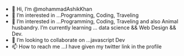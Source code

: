- 👋 Hi, I’m @mohammadAshikKhan
- 👀 I’m interested in ...Programming, Coding, Traveling
- 🌱 I’m interested in ...Programming, Coding, Traveling and also Animal husbandry.
   I’m currently learning ... data science && Web Design && Dev. 
- 💞️ I’m looking to collaborate on ...javascript Dev
- 📫 How to reach me ...I have given my twitter link in the profile

<!---
mohammadAshikKhan/mohammadAshikKhan is a ✨ special ✨ repository because its `README.md` (this file) appears on your GitHub profile.
You can click the Preview link to take a look at your changes.
--->
